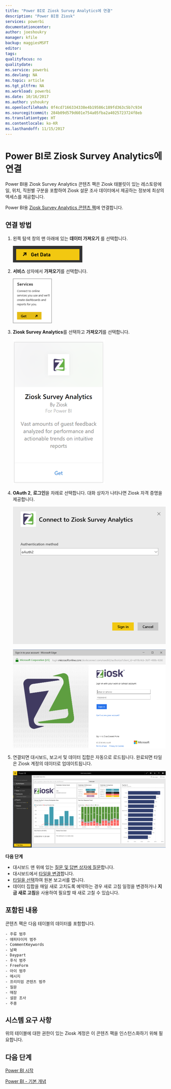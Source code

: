 ```yaml
---
title: "Power BI로 Ziosk Survey Analytics에 연결"
description: "Power BI용 Ziosk"
services: powerbi
documentationcenter: 
author: joeshoukry
manager: kfile
backup: maggiesMSFT
editor: 
tags: 
qualityfocus: no
qualitydate: 
ms.service: powerbi
ms.devlang: NA
ms.topic: article
ms.tgt_pltfrm: NA
ms.workload: powerbi
ms.date: 10/16/2017
ms.author: yshoukry
ms.openlocfilehash: 0f4cd7166334338e4b19586c189fd363c5b7c934
ms.sourcegitcommit: 284b09d579d601e754a05fba2a4025723724f8eb
ms.translationtype: HT
ms.contentlocale: ko-KR
ms.lasthandoff: 11/15/2017
---
```

# <a name="connect-to-ziosk-survey-analytics-with-power-bi"></a>Power BI로 Ziosk Survey Analytics에 연결
Power BI용 Ziosk Survey Analytics 콘텐츠 팩은 Ziosk 태블릿이 있는 레스토랑에 일, 위치, 직원별 구분을 포함하여 Ziosk 설문 조사 데이터에서 제공하는 정보에 최상의 액세스를 제공합니다.

Power BI용 [Ziosk Survey Analytics 콘텐츠 팩](https://app.powerbi.com/getdata/services/ziosk-survey-analytics)에 연결합니다.

## <a name="how-to-connect"></a>연결 방법
1. 왼쪽 탐색 창의 맨 아래에 있는 **데이터 가져오기** 를 선택합니다.  
   
    ![](media/service-connect-to-ziosk/getdata.png)
2. **서비스** 상자에서 **가져오기**를 선택합니다.  
   
    ![](media/service-connect-to-ziosk/services.png)
3. **Ziosk Survey Analytics**를 선택하고 **가져오기**를 선택합니다.  
   
    ![](media/service-connect-to-ziosk/ziosk.png)
4. **OAuth 2**, **로그인**을 차례로 선택합니다. 대화 상자가 나타나면 Ziosk 자격 증명을 제공합니다.
   
    ![](media/service-connect-to-ziosk/creds.png)
   
    ![](media/service-connect-to-ziosk/creds2.png)
5. 연결되면 대시보드, 보고서 및 데이터 집합은 자동으로 로드됩니다. 완료되면 타일은 Ziosk 계정의 데이터로 업데이트됩니다.
   
    ![](media/service-connect-to-ziosk/dashboard.png)

**다음 단계**

* 대시보드 맨 위에 있는 [질문 및 답변 상자에 질문](service-q-and-a.md)합니다.
* 대시보드에서 [타일을 변경](service-dashboard-edit-tile.md)합니다.
* [타일을 선택](service-dashboard-tiles.md)하여 원본 보고서를 엽니다.
* 데이터 집합을 매일 새로 고치도록 예약하는 경우 새로 고침 일정을 변경하거나 **지금 새로 고침**을 사용하여 필요할 때 새로 고칠 수 있습니다.

## <a name="whats-included"></a>포함된 내용
콘텐츠 팩은 다음 테이블의 데이터를 포함합니다.  

    - 주류 범주  
    - 애피타이저 범주  
    - CommentKeywords  
    - 날짜  
    - Daypart  
    - 후식 범주  
    - FreeForm  
    - 아이 범주  
    - 메시지  
    - 프리미엄 콘텐츠 범주  
    - 질문  
    - 매장  
    - 설문 조사  
    - 주중  


## <a name="system-requirements"></a>시스템 요구 사항
위의 테이블에 대한 권한이 있는 Ziosk 계정은 이 콘텐츠 팩을 인스턴스화하기 위해 필요합니다.

## <a name="next-steps"></a>다음 단계
[Power BI 시작](service-get-started.md)

[Power BI - 기본 개념](service-basic-concepts.md)

